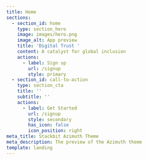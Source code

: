 ```yaml
---
title: Home
sections:
  - section_id: home
    type: section_hero
    image: images/hero.png
    image_alt: App preview
    title: 'Digital Trust '
    content: A catalyst for global inclusion
    actions:
      - label: Sign up
        url: /signup
        style: primary
  - section_id: call-to-action
    type: section_cta
    title: ''
    subtitle: ''
    actions:
      - label: Get Started
        url: /signup
        style: secondary
        has_icon: false
        icon_position: right
meta_title: Stackbit Azimuth Theme
meta_description: The preview of the Azimuth theme
template: landing
---
```

